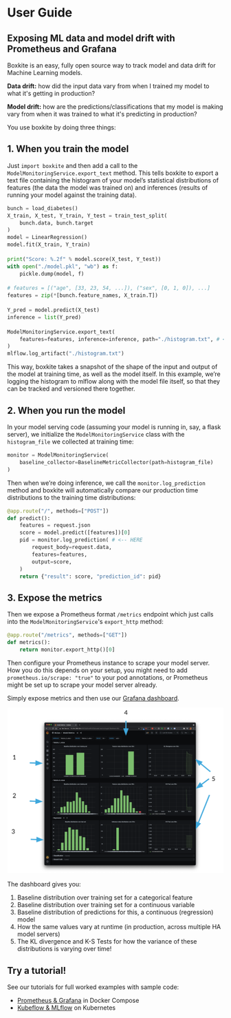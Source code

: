 # User Guide

## Exposing ML data and model drift with Prometheus and Grafana

Boxkite is an easy, fully open source way to track model and data drift for Machine Learning models.

**Data drift:** how did the input data vary from when I trained my model to what it's getting in production?

**Model drift:** how are the predictions/classifications that my model is making vary from when it was trained to what it's predicting in production?


You use boxkite by doing three things:

## 1. When you train the model

Just `import boxkite` and then add a call to the `ModelMonitoringService.export_text` method. This tells boxkite to export a text file containing the histogram of your model’s statistical distributions of features (the data the model was trained on) and inferences (results of running your model against the training data).

```python
bunch = load_diabetes()
X_train, X_test, Y_train, Y_test = train_test_split(
    bunch.data, bunch.target
)
model = LinearRegression()
model.fit(X_train, Y_train)

print("Score: %.2f" % model.score(X_test, Y_test))
with open("./model.pkl", "wb") as f:
    pickle.dump(model, f)

# features = [("age", [33, 23, 54, ...]), ("sex", [0, 1, 0]), ...]
features = zip(*[bunch.feature_names, X_train.T])

Y_pred = model.predict(X_test)
inference = list(Y_pred)

ModelMonitoringService.export_text(
    features=features, inference=inference, path="./histogram.txt", # <-- HERE
)
mlflow.log_artifact("./histogram.txt")
```

This way, boxkite takes a snapshot of the shape of the input and output of the model at training time, as well as the model itself. In this example, we’re logging the histogram to mlflow along with the model file itself, so that they can be tracked and versioned there together.

## 2. When you run the model

In your model serving code (assuming your model is running in, say, a flask server), we initialize the `ModelMonitoringService` class with the `histogram_file` we collected at training time:

```python
monitor = ModelMonitoringService(
    baseline_collector=BaselineMetricCollector(path=histogram_file)
)
```

Then when we’re doing inference, we call the `monitor.log_prediction` method and boxkite will automatically compare our production time distributions to the training time distributions:


```python
@app.route("/", methods=["POST"])
def predict():
    features = request.json
    score = model.predict([features])[0]
    pid = monitor.log_prediction( # <-- HERE
        request_body=request.data,
        features=features,
        output=score,
    )
    return {"result": score, "prediction_id": pid}

```

## 3. Expose the metrics

Then we expose a Prometheus format `/metrics` endpoint which just calls into the `ModelMonitoringService`'s `export_http` method:

```python
@app.route("/metrics", methods=["GET"])
def metrics():
    return monitor.export_http()[0]

```

Then configure your Prometheus instance to scrape your model server. How you do this depends on your setup, you might need to add `prometheus.io/scrape: "true"` to your pod annotations, or Prometheus might be set up to scrape your model server already.

Simply expose metrics and then use our [Grafana dashboard](https://github.com/boxkite-ml/boxkite/blob/master/examples/grafana-prometheus/metrics/dashboards/model.json).

![boxkite dashboard](images/dashboard.png)

The dashboard gives you:

1. Baseline distribution over training set for a categorical feature
2. Baseline distribution over training set for a continuous variable
3. Baseline distribution of predictions for this, a continuous (regression) model
4. How the same values vary at runtime (in production, across multiple HA model servers)
5. The KL divergence and K-S Tests for how the variance of these distributions is varying over time!

## Try a tutorial!

See our tutorials for full worked examples with sample code:

- [Prometheus & Grafana](tutorials/grafana-prometheus.md) in Docker Compose
- [Kubeflow & MLflow](tutorials/kubeflow-mlflow.md) on Kubernetes

